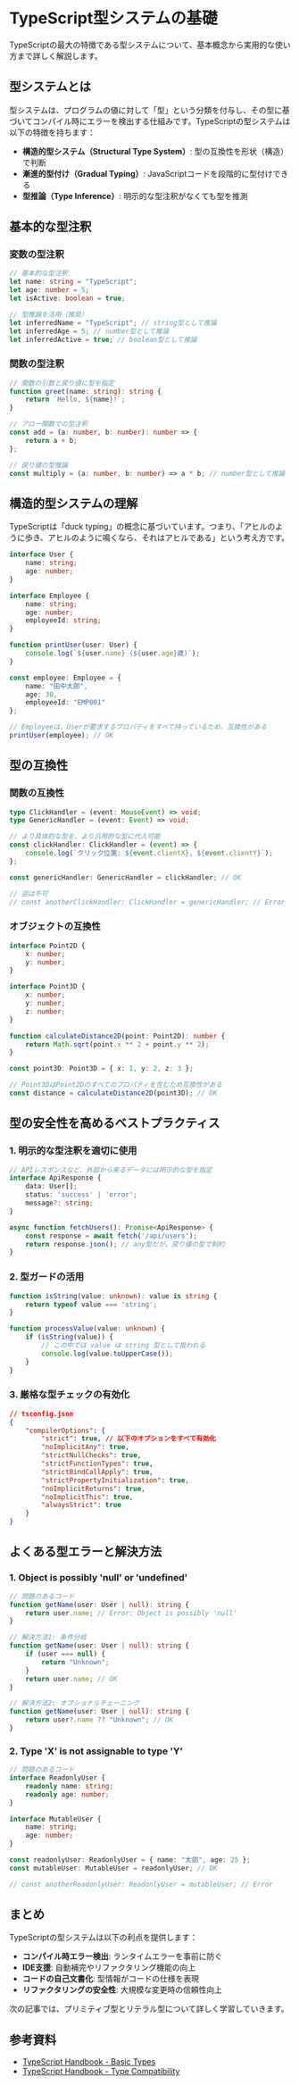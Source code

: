 # TypeScript型システムの基礎

TypeScriptの最大の特徴である型システムについて、基本概念から実用的な使い方まで詳しく解説します。

## 型システムとは

型システムは、プログラムの値に対して「型」という分類を付与し、その型に基づいてコンパイル時にエラーを検出する仕組みです。TypeScriptの型システムは以下の特徴を持ちます：

- **構造的型システム（Structural Type System）**: 型の互換性を形状（構造）で判断
- **漸進的型付け（Gradual Typing）**: JavaScriptコードを段階的に型付けできる
- **型推論（Type Inference）**: 明示的な型注釈がなくても型を推測

## 基本的な型注釈

### 変数の型注釈

```typescript
// 基本的な型注釈
let name: string = "TypeScript";
let age: number = 5;
let isActive: boolean = true;

// 型推論を活用（推奨）
let inferredName = "TypeScript"; // string型として推論
let inferredAge = 5; // number型として推論
let inferredActive = true; // boolean型として推論
```

### 関数の型注釈

```typescript
// 関数の引数と戻り値に型を指定
function greet(name: string): string {
    return `Hello, ${name}!`;
}

// アロー関数での型注釈
const add = (a: number, b: number): number => {
    return a + b;
};

// 戻り値の型推論
const multiply = (a: number, b: number) => a * b; // number型として推論
```

## 構造的型システムの理解

TypeScriptは「duck typing」の概念に基づいています。つまり、「アヒルのように歩き、アヒルのように鳴くなら、それはアヒルである」という考え方です。

```typescript
interface User {
    name: string;
    age: number;
}

interface Employee {
    name: string;
    age: number;
    employeeId: string;
}

function printUser(user: User) {
    console.log(`${user.name} (${user.age}歳)`);
}

const employee: Employee = {
    name: "田中太郎",
    age: 30,
    employeeId: "EMP001"
};

// Employeeは、Userが要求するプロパティをすべて持っているため、互換性がある
printUser(employee); // OK
```

## 型の互換性

### 関数の互換性

```typescript
type ClickHandler = (event: MouseEvent) => void;
type GenericHandler = (event: Event) => void;

// より具体的な型を、より汎用的な型に代入可能
const clickHandler: ClickHandler = (event) => {
    console.log(`クリック位置: ${event.clientX}, ${event.clientY}`);
};

const genericHandler: GenericHandler = clickHandler; // OK

// 逆は不可
// const anotherClickHandler: ClickHandler = genericHandler; // Error
```

### オブジェクトの互換性

```typescript
interface Point2D {
    x: number;
    y: number;
}

interface Point3D {
    x: number;
    y: number;
    z: number;
}

function calculateDistance2D(point: Point2D): number {
    return Math.sqrt(point.x ** 2 + point.y ** 2);
}

const point3D: Point3D = { x: 1, y: 2, z: 3 };

// Point3DはPoint2Dのすべてのプロパティを含むため互換性がある
const distance = calculateDistance2D(point3D); // OK
```

## 型の安全性を高めるベストプラクティス

### 1. 明示的な型注釈を適切に使用

```typescript
// APIレスポンスなど、外部から来るデータには明示的な型を指定
interface ApiResponse {
    data: User[];
    status: 'success' | 'error';
    message?: string;
}

async function fetchUsers(): Promise<ApiResponse> {
    const response = await fetch('/api/users');
    return response.json(); // any型だが、戻り値の型で制約
}
```

### 2. 型ガードの活用

```typescript
function isString(value: unknown): value is string {
    return typeof value === 'string';
}

function processValue(value: unknown) {
    if (isString(value)) {
        // この中では value は string 型として扱われる
        console.log(value.toUpperCase());
    }
}
```

### 3. 厳格な型チェックの有効化

```json
// tsconfig.json
{
    "compilerOptions": {
        "strict": true, // 以下のオプションをすべて有効化
        "noImplicitAny": true,
        "strictNullChecks": true,
        "strictFunctionTypes": true,
        "strictBindCallApply": true,
        "strictPropertyInitialization": true,
        "noImplicitReturns": true,
        "noImplicitThis": true,
        "alwaysStrict": true
    }
}
```

## よくある型エラーと解決方法

### 1. Object is possibly 'null' or 'undefined'

```typescript
// 問題のあるコード
function getName(user: User | null): string {
    return user.name; // Error: Object is possibly 'null'
}

// 解決方法1: 条件分岐
function getName(user: User | null): string {
    if (user === null) {
        return "Unknown";
    }
    return user.name; // OK
}

// 解決方法2: オプショナルチェーニング
function getName(user: User | null): string {
    return user?.name ?? "Unknown"; // OK
}
```

### 2. Type 'X' is not assignable to type 'Y'

```typescript
// 問題のあるコード
interface ReadonlyUser {
    readonly name: string;
    readonly age: number;
}

interface MutableUser {
    name: string;
    age: number;
}

const readonlyUser: ReadonlyUser = { name: "太郎", age: 25 };
const mutableUser: MutableUser = readonlyUser; // OK

// const anotherReadonlyUser: ReadonlyUser = mutableUser; // Error
```

## まとめ

TypeScriptの型システムは以下の利点を提供します：

- **コンパイル時エラー検出**: ランタイムエラーを事前に防ぐ
- **IDE支援**: 自動補完やリファクタリング機能の向上
- **コードの自己文書化**: 型情報がコードの仕様を表現
- **リファクタリングの安全性**: 大規模な変更時の信頼性向上

次の記事では、プリミティブ型とリテラル型について詳しく学習していきます。

## 参考資料

- [TypeScript Handbook - Basic Types](https://www.typescriptlang.org/docs/handbook/basic-types.html)
- [TypeScript Handbook - Type Compatibility](https://www.typescriptlang.org/docs/handbook/type-compatibility.html)